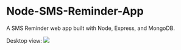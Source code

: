 Node-SMS-Reminder-App
=====================
A SMS Reminder web app built with Node, Express, and MongoDB.

Desktop view:
<img src="http://sarmadbokhari.com/img/portfolio/large/sms_reminder_app.png">
